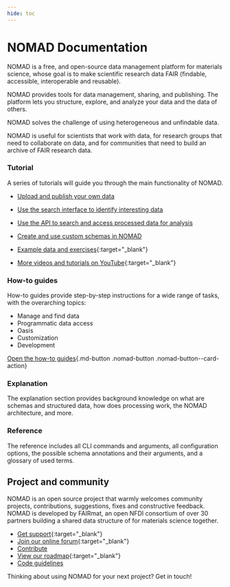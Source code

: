 ```yaml
---
hide: toc
---
```


# NOMAD Documentation

<!-- A single sentence that says what the product is, succinctly and memorably -->
NOMAD is a free, and open-source data management platform for materials science, whose goal is to make scientific research data FAIR (findable, accessible, interoperable and reusable).

<!-- A paragraph of one to three short sentences, that describe what the product does. -->
NOMAD provides tools for data management, sharing, and publishing.
The platform lets you structure, explore, and analyze your data and the data of others.

<!-- A third paragraph of similar length, this time explaining what need the product meets -->
NOMAD solves the challenge of using heterogeneous and unfindable data.
<!-- Finally, a paragraph that describes whom the product is useful for. -->
NOMAD is useful for scientists that work with data, for research groups that need to collaborate on data, and for communities that need to build an archive of FAIR research data.

<div markdown="block" class="home-grid">
<div markdown="block">

### Tutorial

A series of tutorials will guide you through the main functionality of NOMAD.

- [Upload and publish your own data](tutorial/upload_publish.md)
- [Use the search interface to identify interesting data](tutorial/explore.md)
- [Use the API to search and access processed data for analysis](tutorial/access_api.md)
- [Create and use custom schemas in NOMAD](tutorial/custom.md)

- [Example data and exercises](https://www.fairmat-nfdi.eu/events/fairmat-tutorial-1/tutorial-1-materials){:target="_blank"}
- [More videos and tutorials on YouTube](https://youtube.com/playlist?list=PLrRaxjvn6FDW-_DzZ4OShfMPcTtnFoynT){:target="_blank"}


</div>
<div markdown="block">

### How-to guides

How-to guides provide step-by-step instructions for a wide range of tasks, with the overarching topics:

- Manage and find data
- Programmatic data access
- Oasis
- Customization
- Development

[Open the how-to guides](howto/overview.md){.md-button .nomad-button .nomad-button--card-action}

</div>

<div markdown="block">

### Explanation

The explanation section provides background knowledge on what are
schemas and structured data, how does processing work, the NOMAD architecture, and more.

</div>
<div markdown="block">

### Reference

The reference includes all CLI commands and arguments, all configuration options,
the possible schema annotations and their arguments, and a glossary of used terms.

</div>
</div>

<h2>Project and community</h2>

NOMAD is an open source project that warmly welcomes community projects, contributions, suggestions, fixes and constructive feedback.
NOMAD is developed by FAIRmat, an open NFDI consortium of over 30 partners building a shared
data structure of for materials science together.

- [Get support](https://nomad-lab.eu/nomad-lab/support.html){:target="_blank"}
- [Join our online forum](https://matsci.org/c/nomad/32){:target="_blank"}
- [Contribute](howto/develop/contrib.md)
- [View our roadmap](https://nomad-lab.eu/nomad-lab/features.html){:target="_blank"}
- [Code guidelines](reference/code_guidelines.md)

Thinking about using NOMAD for your next project? Get in touch!
